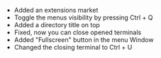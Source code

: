 - Added an extensions market
- Toggle the menus visibility by pressing Ctrl + Q
- Added a directory title on top
- Fixed, now you can close opened terminals
- Added "Fullscreen" button in the menu Window
- Changed the closing terminal to Ctrl + U



